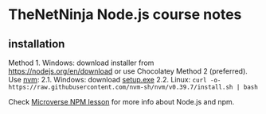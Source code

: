 # TheNetNinja Node.js course notes
## installation
  Method 1. Windows: download installer from https://nodejs.org/en/download or use Chocolatey
  Method 2 (preferred). Use [nvm](https://github.com/nvm-sh/nvm/blob/master/README.md):
    2.1. Windows: download [setup.exe](https://github.com/coreybutler/nvm-windows/releases)
    2.2. Linux: `curl -o- https://raw.githubusercontent.com/nvm-sh/nvm/v0.39.7/install.sh | bash` 

Check [Microverse NPM lesson](https://github.com/microverseinc/curriculum-javascript/blob/main/books/lessons/js_packages_management.md) for more info about Node.js and npm.
